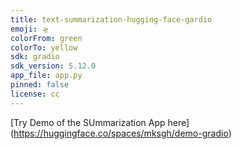 ```yaml
---
title: text-summarization-hugging-face-gardio
emoji: 🛸
colorFrom: green
colorTo: yellow
sdk: gradio
sdk_version: 5.12.0
app_file: app.py
pinned: false
license: cc
---
```


[Try Demo of the SUmmarization App here] (https://huggingface.co/spaces/mksgh/demo-gradio)
